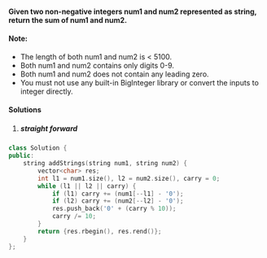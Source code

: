 #### Given two non-negative integers num1 and num2 represented as string, return the sum of num1 and num2.

#### Note:

- The length of both num1 and num2 is < 5100.
- Both num1 and num2 contains only digits 0-9.
- Both num1 and num2 does not contain any leading zero.
- You must not use any built-in BigInteger library or convert the inputs to integer directly.


#### Solutions

1. ##### straight forward

```c++
class Solution {
public:
    string addStrings(string num1, string num2) {
        vector<char> res;
        int l1 = num1.size(), l2 = num2.size(), carry = 0;
        while (l1 || l2 || carry) {
            if (l1) carry += (num1[--l1] - '0');
            if (l2) carry += (num2[--l2] - '0');
            res.push_back('0' + (carry % 10));
            carry /= 10;
        }
        return {res.rbegin(), res.rend()};
    }
};
```


